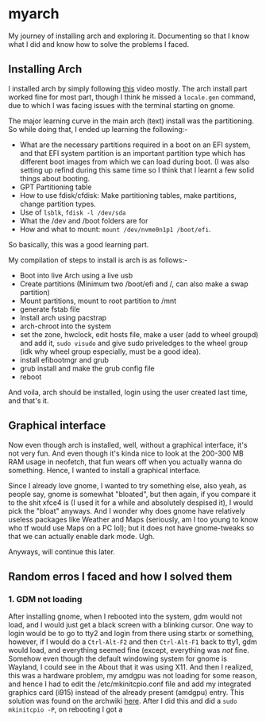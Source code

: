 # myarch
My journey of installing arch and exploring it. Documenting so that I know what I did and know how to solve the problems I faced.


## Installing Arch
I installed arch by simply following [this](https://www.youtube.com/watch?v=UiYS8xWFXLY&t=6s) video mostly. 
The arch install part worked fine for most part, though I think he missed a `locale.gen` command, due to which I was facing issues with the terminal starting on gnome.

The major learning curve in the main arch (text) install was the partitioning. So while doing that, I ended up learning the following:- 
 - What are the necessary partitions required in a boot on an EFI system, and that EFI system partition is an important partition type which has different boot images from which we can load during boot. (I was also setting up refind during this same time so I think that I learnt a few solid things about booting.
 - GPT Partitioning table
 - How to use fdisk/cfdisk: Make partitioning tables, make partitions, change partition types.
 - Use of `lsblk`, `fdisk -l /dev/sda`
 - What the /dev and /boot folders are for
 - How and what to mount: `mount /dev/nvme0n1p1 /boot/efi`.

So basically, this was a good learning part.

My compilation of steps to install is arch is as follows:-
 - Boot into live Arch using a live usb
 - Create partitions (Minimum two /boot/efi and /, can also make a swap partition)
 - Mount partitions, mount to root partition to /mnt
 - generate fstab file
 - Install arch using pacstrap 
 - arch-chroot into the system
 - set the zone, hwclock, edit hosts file, make a user (add to wheel groupd) and add it, `sudo visudo` and give sudo priveledges to the wheel group (idk why wheel group especially, must be a good idea).
 - install efibootmgr and grub
 - grub install and make the grub config file 
 - reboot

And voila, arch should be installed, login using the user created last time, and that's it.

## Graphical interface 
Now even though arch is installed, well, without a graphical interface, it's not very fun. And even though it's kinda nice to look at the 200-300 MB RAM usage in neofetch, that fun wears off when you actually wanna do something. Hence, I wanted to install a graphical interface. 

Since I already love gnome, I wanted to try something else, also yeah, as people say, gnome is somewhat "bloated", but then again, if you compare it to the shit xfce4 is (I used it for a while and absolutely despised it), I would pick the "bloat" anyways. And I wonder why does gnome have relatively useless packages like Weather and Maps (seriously, am I too young to know who tf would use Maps on a PC lol); but it does not have gnome-tweaks so that we can actually enable dark mode. Ugh.

Anyways, will continue this later.


## Random erros I faced and how I solved them
### 1. GDM not loading
After installing gnome, when I rebooted into the system, gdm would not load, and I would just get a black screen with a blinking cursor. One way to login would be to go to tty2 and login from there using startx or something, however, if I would do a `Ctrl-Alt-F2` and then `Ctrl-Alt-F1` back to tty1, gdm would load, and everything seemed fine (except, everything was *not* fine. Somehow even though the default windowing system for gnome is Wayland, I could see in the About that it was using X11. And then I realized, this was a hardware problem, my amdgpu was not loading for some reason, and hence I had to edit the /etc/mkinitcpio.conf file and add my integrated graphics card (i915) instead of the already present (amdgpu) entry. 
This solution was found on the archwiki [here](https://wiki.archlinux.org/index.php/GDM#GDM_shows_black_screen_with_blinking_white_cursor).
After I did this and did a `sudo mkinitcpio -P`, on rebooting I got a 
